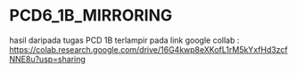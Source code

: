 # PCD6_1B_MIRRORING
hasil daripada tugas PCD 1B terlampir pada link google collab : https://colab.research.google.com/drive/16G4kwp8eXKofL1rM5kYxfHd3zcfNNE8u?usp=sharing
